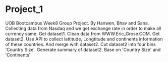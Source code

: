 # Project_1
UOB Bootcampus Week8 Group Project.
By Hanwen, Bhav and Sana.
Collecting data from Nasdaq and we get exchange rate in order to make all currency same. Get dataset1.
Clean data from WWW.Eric_Grose.COM. Get dataset2.
Use API to collect lattitude, Longtitude and continents information of these countries. And merge with dataset2.
Cut dataset2 into four bins 'Country Size'.
Generate summary of dataset2. Base on 'Country Size' and 'Continents'
